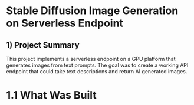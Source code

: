 # Stable Diffusion Image Generation on Serverless Endpoint 

## 1) Project Summary 

This project implements a serverless endpoint on a GPU platform that generates images from text prompts. The goal was to create a working API endpoint that could take text descriptions and return AI generated images. 

# 1.1 What Was Built 

